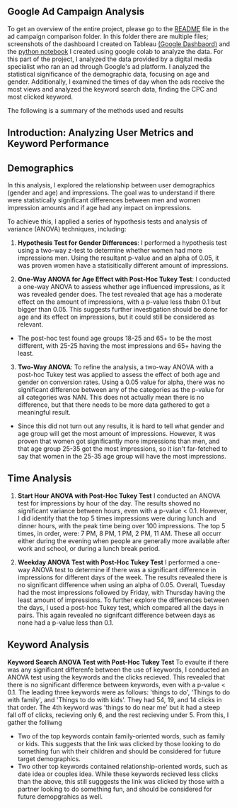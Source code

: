 ## Google Ad Campaign Analysis

To get an overview of the entire project, please go to the [README](https://github.com/ariannalangton/Portfolio/blob/main/ad_campaign_comparison/README.md) file in the ad campaign comparison folder. In this folder there are multiple files; screenshots of the dashboard I created on Tableau [(Google Dashbaord)](https://public.tableau.com/app/profile/arianna.langton5684/viz/GoogleAdCampaignAnalysis/Story1#1) and the [python notebook](https://github.com/ariannalangton/Portfolio/blob/main/ad_campaign_comparison/google/google_analysis.ipynb) I created using google colab to analyze the data. For this part of the project, I analyzed the data provided by a digital media specialist who ran an ad through Google's ad platform. I analyzed the statistical significance of the demographic data, focusing on age and gender. Additionally, I examined the times of day when the ads receive the most views and analyzed the keyword search data, finding the CPC and most clicked keyword.

The following is a summary of the methods used and results

## **Introduction: Analyzing User Metrics and Keyword Performance**

## Demographics

In this analysis, I explored the relationship between user demographics (gender and age) and impressions. The goal was to understand if there were statistically significant differences between men and women impression amounts and if age had any impact on impressions.

To achieve this, I applied a series of hypothesis tests and analysis of variance (ANOVA) techniques, including:

1. **Hypothesis Test for Gender Differences**: I performed a hypothesis test using a two-way z-test to determine whether women had more impressions men. Using the resultant p-value and an alpha of 0.05, it was proven women have a statisitically different amount of impressions.

2. **One-Way ANOVA for Age Effect with Post-Hoc Tukey Test**: I conducted a one-way ANOVA to assess whether age influenced impressions, as it was revealed gender does. The test revealed that age has a moderate effect on the amount of impressions, with a p-value less thabn 0.1 but bigger than 0.05. This suggests further investigation should be done for age and its effect on impressions, but it could still be considered as relevant.
  - The post-hoc test found age groups 18-25 and 65+ to be the most different, with 25-25 having the most impressions and 65+ having the least.

3. **Two-Way ANOVA**: To refine the analysis, a two-way ANOVA with a post-hoc Tukey test was applied to assess the effect of both age and gender on conversion rates. Using a 0.05 value for alpha, there was no significant difference between any of the categories as the p-value for all categories was NAN. This does not actually mean there is no difference, but that there needs to be more data gathered to get a meaningful result. 
  - Since this did not turn out any results, it is hard to tell what gender and age group will get the most amount of impressions. However, it was proven that women got significantly more impressions than men, and that age group 25-35 got the most impressions, so it isn't far-fetched to say that women in the 25-35 age group will have the most impressions.

## Time Analysis

1. **Start Hour ANOVA with Post-Hoc Tukey Test** I conducted an ANOVA test for impressions by hour of the day. The results showed no significant variance between hours, even with a p-value < 0.1. However, I did identify that the top 5 times impressions were during lunch and dinner hours, with the peak time being over 100 impressions. The top 5 times, in order, were: 7 PM, 8 PM, 1 PM, 2 PM, 11 AM. These all occurr either during the evening when people are generally more available after work and school, or during a lunch break period.

2. **Weekday ANOVA Test with Post-Hoc Tukey Test** I performed a one-way ANOVA test to determine if there was a significant difference in impressions for different days of the week. The results revealed there is no significant difference when using an alpha of 0.05. Overall, Tuesday had the most impressions followed by Friday, with Thursday having the least amount of impressions. To further explore the differences between the days, I used a post-hoc Tukey test, which compared all the days in pairs. This again revealed no signifcant difference between days as none had a p-value less than 0.1.

## Keyword Analysis

**Keyword Search ANOVA Test with Post-Hoc Tukey Test** To evaulte if there was any significant differenfe between the use of keywords, I conducted an ANOVA test using the keywords and the clicks recieved. This revealed that there is no significant difference between keywords, even with a p-value < 0.1. The leading three keywords were as follows: 'things to do', 'Things to do with family', and 'Things to do with kids'. They had 54, 19, and 14 clicks in that order. The 4th keyword was 'things to do near me' but it had a steep fall off of clicks, recieving only 6, and the rest recieving under 5. From this, I gather the folliwng
 - Two of the top keywords contain family-oriented words, such as family or kids. This suggests that the link was clicked by those looking to do something fun with their children and should be considered for future target demographics.
 - Two other top keywords contained relationship-oriented words, such as date idea or couples idea. While these keywords recieved less clicks than the above, this still sugggests the link was clicked by those with a partner looking to do something fun, and should be considered for future demopgrahics as well.



